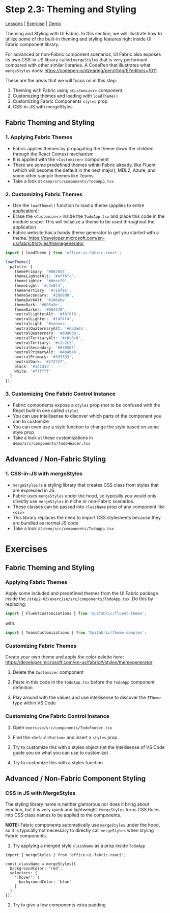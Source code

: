 # Step 2.3: Theming and Styling

[Lessons](../) | [Exercise](./exercise/) | [Demo](./demo/)

Theming and Styling with UI Fabric. In this section, we will illustrate how to utilize some of the built-in theming and styling features right inside UI Fabric component library. 

For advanced or non-Fabric component scenarios, UI Fabric also exposes its own CSS-in-JS library called `mergeStyles` that is very performant compared with other similar libraries. A CodePen that illustrates what `mergeStyles` does: https://codepen.io/dzearing/pen/jGdgrE?editors=1011

These are the areas that we will focus on in this step:

1. Theming with Fabric using `<Customizer>` component
2. Customizing themes and loading with `loadTheme()`
3. Customizing Fabric Components `styles` prop
4. CSS-in-JS with mergeStyles

## Fabric Theming and Styling

### 1. Applying Fabric Themes
- Fabric applies themes by propagating the theme down the children through the React Context mechanism
- It is applied with the `<Customizer>` component
- There are some predefined themes within Fabric already, like Fluent (which will become the default in the next major), MDL2, Azure, and some other sample themes like Teams.
- Take a look at `demo/src/components/TodoApp.tsx`

### 2. Customizing Fabric Themes

- Use the `loadTheme()` function to load a theme (applies to entire application):
- Erase the `<Customizer>` inside the `TodoApp.tsx` and place this code in the module scope. This will initialize a theme to be used throughout the application
- Fabric website has a handy theme generator to get you started with a theme: https://developer.microsoft.com/en-us/fabric#/styles/themegenerator

```ts
import { loadTheme } from 'office-ui-fabric-react';

loadTheme({
  palette: {
    themePrimary: '#0078d4',
    themeLighterAlt: '#eff6fc',
    themeLighter: '#deecf9',
    themeLight: '#c7e0f4',
    themeTertiary: '#71afe5',
    themeSecondary: '#2b88d8',
    themeDarkAlt: '#106ebe',
    themeDark: '#005a9e',
    themeDarker: '#004578',
    neutralLighterAlt: '#f8f8f8',
    neutralLighter: '#f4f4f4',
    neutralLight: '#eaeaea',
    neutralQuaternaryAlt: '#dadada',
    neutralQuaternary: '#d0d0d0',
    neutralTertiaryAlt: '#c8c8c8',
    neutralTertiary: '#c2c2c2',
    neutralSecondary: '#858585',
    neutralPrimaryAlt: '#4b4b4b',
    neutralPrimary: '#333333',
    neutralDark: '#272727',
    black: '#1d1d1d',
    white: '#ffffff'
  }
});
```

### 3. Customizing One Fabric Control Instance

- Fabric components expose a `styles` prop (not to be confused with the React built-in one called `style`)
- You can use intellisense to discover which parts of the component you can to customize
- You can even use a style function to change the style based on some style prop
- Take a look at these customizations in `demo/src/components/TodoHeader.tsx`

## Advanced / Non-Fabric Styling

### 1. CSS-in-JS with mergeStyles

- `mergeStyles` is a styling library that creates CSS class from styles that are expressed in JS.
- Fabric uses `mergeStyles` under the hood, so typically you would only directly use `mergeStyles` in niche or non-Fabric scenarios.
- These classes can be passed into `className` prop of any component like `<div>`
- This library replaces the need to import CSS stylesheets because they are bundled as normal JS code
- Take a look at `demo/src/components/TodoApp.tsx`

# Exercises

## Fabric Theming and Styling

### Applying Fabric Themes

Apply some included and predefined themes from the UI Fabric package inside the `/step2-03/exercise/src/components/TodoApp.tsx`. Do this by replacing:

```ts
import { FluentCustomizations } from '@uifabric/fluent-theme';
```

with:

```ts
import { TeamsCustomizations } from '@uifabric/theme-samples';
```

### Customizing Fabric Themes

Create your own theme and apply the color palette here:
https://developer.microsoft.com/en-us/fabric#/styles/themegenerator

1. Delete the `Customizer` component

2. Paste in this code in the `TodoApp.tsx` before the `TodoApp` component definition

3. Play around with the values and use intellisense to discover the `ITheme` type within VS Code

### Customizing One Fabric Control Instance

1. Open `exercise/src/components/TodoFooter.tsx`

2. Find the `<DefaultButton>` and insert a `styles` prop

3. Try to customize this with a styles object (let the Intellisense of VS Code guide you on what you can use to customize)

4. Try to customize this with a styles function

## Advanced / Non-Fabric Component Styling

### CSS in JS with MergeStyles

The styling library name is neither glamorous nor does it bring about emotion, but it is very quick and lightweight. `MergeStyles` turns CSS Rules into CSS class names to be applied to the components.

**NOTE:** Fabric components automatically use `mergeStyles` under the hood, so it is typically not necessary to directly call `mergeStyles` when styling Fabric components.

1. Try applying a merged style `className` as a prop inside `TodoApp`

```tsx
import { mergeStyles } from 'office-ui-fabric-react';

const className = mergeStyles({
  backgroundColor: 'red',
  selectors: {
    ':hover': {
      backgroundColor: 'blue'
    }
  }
});
```

2. Try to give a few components extra padding

